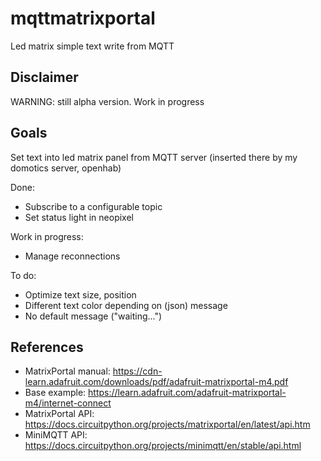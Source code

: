 # mqttmatrixportal

Led matrix simple text write from MQTT

## Disclaimer

WARNING: still alpha version. Work in progress

## Goals

Set text into led matrix panel from MQTT server (inserted there by my domotics server, openhab)

Done:

- Subscribe to a configurable topic
- Set status light in neopixel

Work in progress:

- Manage reconnections

To do:

- Optimize text size, position
- Different text color depending on (json) message
- No default message ("waiting...")

## References

- MatrixPortal manual: <https://cdn-learn.adafruit.com/downloads/pdf/adafruit-matrixportal-m4.pdf>
- Base example: <https://learn.adafruit.com/adafruit-matrixportal-m4/internet-connect>
- MatrixPortal API: <https://docs.circuitpython.org/projects/matrixportal/en/latest/api.htm>
- MiniMQTT API: <https://docs.circuitpython.org/projects/minimqtt/en/stable/api.html>
